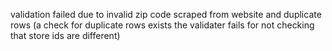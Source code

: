 validation failed due to invalid zip code scraped from website and duplicate rows (a check for duplicate rows exists the validater fails for not checking that store ids are different)

